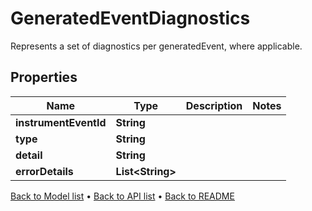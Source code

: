

# GeneratedEventDiagnostics

Represents a set of diagnostics per generatedEvent, where applicable.

## Properties

| Name | Type | Description | Notes |
|------------ | ------------- | ------------- | -------------|
|**instrumentEventId** | **String** |  |  |
|**type** | **String** |  |  |
|**detail** | **String** |  |  |
|**errorDetails** | **List&lt;String&gt;** |  |  |



[Back to Model list](../README.md#documentation-for-models) &#8226; [Back to API list](../README.md#documentation-for-api-endpoints) &#8226; [Back to README](../README.md)


